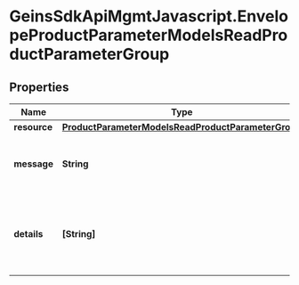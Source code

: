 # GeinsSdkApiMgmtJavascript.EnvelopeProductParameterModelsReadProductParameterGroup

## Properties

Name | Type | Description | Notes
------------ | ------------- | ------------- | -------------
**resource** | [**ProductParameterModelsReadProductParameterGroup**](ProductParameterModelsReadProductParameterGroup.md) |  | [optional] 
**message** | **String** | A status message for the action taken. | [optional] 
**details** | **[String]** | Any validation messages for the data on the current action. | [optional] 


